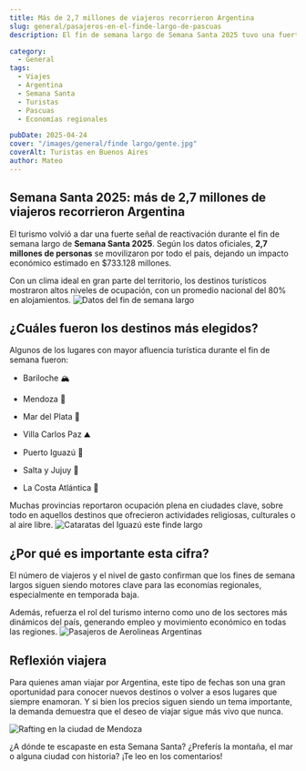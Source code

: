 ```yaml
---
title: Más de 2,7 millones de viajeros recorrieron Argentina
slug: general/pasajeros-en-el-finde-largo-de-pascuas
description: El fin de semana largo de Semana Santa 2025 tuvo una fuerte activación.

category:
  - General
tags:
  - Viajes
  - Argentina
  - Semana Santa 
  - Turistas
  - Pascuas
  - Economías regionales 

pubDate: 2025-04-24
cover: "/images/general/finde largo/gente.jpg"
coverAlt: Turistas en Buenos Aires
author: Mateo 
---
```


## Semana Santa 2025: más de 2,7 millones de viajeros recorrieron Argentina
El turismo volvió a dar una fuerte señal de reactivación durante el fin de semana largo de **Semana Santa 2025**. Según los datos oficiales, **2,7 millones de personas** se movilizaron por todo el país, dejando un impacto económico estimado en $733.128 millones.

Con un clima ideal en gran parte del territorio, los destinos turísticos mostraron altos niveles de ocupación, con un promedio nacional del 80% en alojamientos.
<img src="/images/general/finde largo/680507b37be89_706x183.png" alt="Datos del fin de semana largo">

## ¿Cuáles fueron los destinos más elegidos?
Algunos de los lugares con mayor afluencia turística durante el fin de semana fueron:

* Bariloche 🏔️

* Mendoza 🍷

* Mar del Plata 🌊

* Villa Carlos Paz ⛰️

* Puerto Iguazú 🌴

* Salta y Jujuy 🌄

* La Costa Atlántica 🚙

Muchas provincias reportaron ocupación plena en ciudades clave, sobre todo en aquellos destinos que ofrecieron actividades religiosas, culturales o al aire libre.
<img src="/images/general/finde largo/cataratas_del_iguazu_semana_santa_2025.jpg.jpeg" alt="Cataratas del Iguazú este finde largo">

##  ¿Por qué es importante esta cifra?
El número de viajeros y el nivel de gasto confirman que los fines de semana largos siguen siendo motores clave para las economías regionales, especialmente en temporada baja.

Además, refuerza el rol del turismo interno como uno de los sectores más dinámicos del país, generando empleo y movimiento económico en todas las regiones.
<img src="/images/general/finde largo/ar.jpg" alt="Pasajeros de Aerolineas Argentinas">


##  Reflexión viajera
Para quienes aman viajar por Argentina, este tipo de fechas son una gran oportunidad para conocer nuevos destinos o volver a esos lugares que siempre enamoran.
Y si bien los precios siguen siendo un tema importante, la demanda demuestra que el deseo de viajar sigue más vivo que nunca.

<img src="/images/general/finde largo/rafting_mendoza_2025.jpg" alt="Rafting en la ciudad de Mendoza">

 ¿A dónde te escapaste en esta Semana Santa?
¿Preferís la montaña, el mar o alguna ciudad con historia? ¡Te leo en los comentarios!